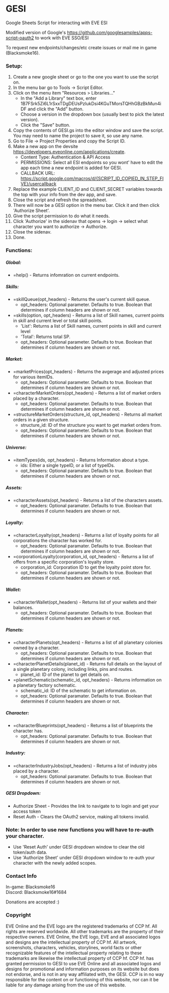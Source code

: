# GESI
Google Sheets Script for interacting with EVE ESI

Modified version of Google's https://github.com/googlesamples/apps-script-oauth2 to work with EVE SSO/ESI

To request new endpoints/changes/etc create issues or mail me in game (Blacksmoke16).

### Setup:
   1. Create a new google sheet or go to the one you want to use the script on.
   2. In the menu bar go to Tools -> Script Editor.
   3. Click on the menu item "Resources > Libraries..."
       * In the "Add a Library" text box, enter 1B7FSrk5Zi6L1rSxxTDgDEUsPzlukDsi4KGuTMorsTQHhGBzBkMun4iDF and click the "Add" button.
       * Choose a version in the dropdown box (usually best to pick the latest version).
       * Click the "Save" button.
   4. Copy the contents of GESI.gs into the editor window and save the script. You may need to name the project to save it, so use any name.
   5. Go to File -> Project Properties and copy the Script ID.
   6. Make a new app on the devsite https://developers.eveonline.com/applications/create.  
        * Content Type:  Authentication & API Access
        * PERMISSIONS:   Select all ESI endpoints so you wont' have to edit the app each time a new endpoint is added for GESI.
        * CALLBACK URL:  https://script.google.com/macros/d/{SCRIPT_ID_COPIED_IN_STEP_FIVE}/usercallback
   7. Replace the example CLIENT_ID and CLIENT_SECRET variables towards the top with your info from the dev app, and save.
   8. Close the script and refresh the spreadsheet.
   9. There will now be a GESI option in the menu bar.  Click it and then click 'Authorize Sheet'.
   10. Give the script permission to do what it needs.
   11. Click 'Authorize' in the sidenav that opens -> login -> select what character you want to authorize -> Authorize.
   12. Close the sidenav.
   13. Done.

### Functions:

##### Global:
   * =help() - Returns infomration on current endpoints.

##### Skills:
   * =skillQueue(opt_headers) - Returns the user's current skill queue.
      * opt_headers: Optional parameter.  Defaults to true.  Boolean that determines if column headers are shown or not.
   * =skills(option, opt_headers) - Returns a list of Skill names, current points in skill and current level or total skill points.
      * 'List': Returns a list of Skill names, current points in skill and current level
      * 'Total': Returns total SP.
      * opt_headers: Optional parameter.  Defaults to true.  Boolean that determines if column headers are shown or not.
##### Market:
   * =marketPrices(opt_headers) - Returns the avgerage and adjusted prices for various itemIDs.
      * opt_headers: Optional parameter.  Defaults to true.  Boolean that determines if column headers are shown or not.
   * =characterMarketOrders(opt_headers) - Returns a list of market orders placed by a character.
      * opt_headers: Optional parameter.  Defaults to true.  Boolean that determines if column headers are shown or not.
   * =structureMarketOrders(structure_id, opt_headers) - Returns all market orders in a given structure.
      * structure_id:  ID of the structure you want to get market orders from.
      * opt_headers: Optional parameter.  Defaults to true.  Boolean that determines if column headers are shown or not.
   
##### Universe:
   * =itemTypes(ids, opt_headers) - Returns Information about a type.
      * ids: Either a single typeID, or a list of typeIDs.
      * opt_headers: Optional paramater.  Defaults to true.  Boolean that determines if column headers are shown or not.
      
##### Assets:
   * =characterAssets(opt_headers) - Returns a list of the characters assets.
      * opt_headers: Optional paramater.  Defaults to true.  Boolean that determines if column headers are shown or not.
      
##### Loyalty:
   * =characterLoyalty(opt_headers) - Returns a list of loyalty points for all corporations the character has worked for.
      * opt_headers: Optional paramater.  Defaults to true.  Boolean that determines if column headers are shown or not.
   * =corporationLoyalty(corporation_id, opt_headers) - Returns a list of offers from a specific corporation's loyalty store.
      * corporation_id: Corporation ID to get the loyalty point store for.
      * opt_headers: Optional paramater.  Defaults to true.  Boolean that determines if column headers are shown or not.     
       
##### Wallet:
   * =characterWallet(opt_headers) - Returns list of your wallets and their balances.
      * opt_headers: Optional paramater.  Defaults to true.  Boolean that determines if column headers are shown or not.
      
##### Planets:
 * =characterPlanets(opt_headers) - Returns a list of all planetary colonies owned by a character.
    * opt_headers: Optional paramater.  Defaults to true.  Boolean that determines if column headers are shown or not.
 * =characterPlanetDetails(planet_id) - Returns full details on the layout of a single planetary colony, including links, pins and routes. 
    * planet_id: ID of the planet to get details on.
 * =planetSchematic(schematic_id, opt_headers) - Returns information on a planetary factory schematic.
    * schematic_id: ID of the schematic to get information on.
    * opt_headers: Optional paramater.  Defaults to true.  Boolean that determines if column headers are shown or not.
    
##### Character:
   * =characterBlueprints(opt_headers) - Returns a list of blueprints the character has.
      * opt_headers: Optional paramater.  Defaults to true.  Boolean that determines if column headers are shown or not.
    
##### Industry:
   * =characterIndustryJobs(opt_headers) - Returns a list of industry jobs placed by a character.
      * opt_headers: Optional paramater.  Defaults to true.  Boolean that determines if column headers are shown or not.
      
 ##### GESI Dropdown:
   * Authorize Sheet - Provides the link to navigate to to login and get your access token
   * Reset Auth - Clears the OAuth2 service, making all tokens invalid.
   
### Note:  In order to use new functions you will have to re-auth your character.
   * Use 'Reset Auth' under GESI dropdown window to clear the old token/auth data.
   * Use 'Authorize Sheet' under GESI dropdown window to re-auth your character with the newly added scopes.

### Contact Info
In-game:  Blacksmoke16  
Discord:  Blacksmoke16#1684

Donations are accepted :)
  
### Copyright
 EVE Online and the EVE logo are the registered trademarks of CCP hf. All rights are reserved worldwide. All other 
 trademarks are the property of their respective owners. EVE Online, the EVE logo, EVE and all associated logos and designs are the intellectual property of CCP hf. All artwork, screenshots, characters, vehicles, storylines, world facts or other recognizable features of the intellectual property relating to these trademarks are likewise the intellectual property of CCP hf.    CCP hf. has granted permission to GESI to use EVE Online and all associated logos and designs for promotional and information purposes on its website but does not endorse, and is not in any way affiliated with, the GESI. CCP is in no way responsible for the content on or functioning of this website, nor can it be liable for any damage arising from the use of this website.
